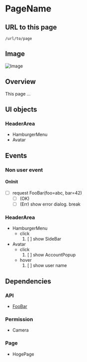 # PageName

## URL to this page
`/url/to/page`


## Image
![Image](/ui/image.png)


## Overview
This page ...


## UI objects
### HeaderArea
- HamburgerMenu
- Avatar


## Events
### Non user event
#### OnInit
- [ ] request FooBar(foo=abc, bar=42)
  - [ ] (OK) 
  - [ ] (Err) show error dialog. break

### HeaderArea
- HamburgerMenu
  - click
    1. [ ] show SideBar
- Avatar
  - click
    1. [ ] show AccountPopup
  - hover
    1. [ ] show user name


## Dependencies
### API
- [FooBar](link/to/foo-bar)

### Permission
- Camera

### Page
- HogePage
